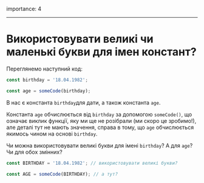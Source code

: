 importance: 4

---

# Використовувати великі чи маленькі букви для імен констант?

Переглянемо наступний код:

```js
const birthday = '18.04.1982';

const age = someCode(birthday);
```

В нас є константа `birthday`для дати, а також константа `age`.

Константа `age` обчислюється від `birthday` за допомогою `someCode()`, що означає виклик функції, яку ми ще не розібрали (ми скоро це зробимо!), але деталі тут не мають значення, справа в тому, що `age` обчислюється якимось чином на основі `birthday`.

Чи можна використовувати великі букви для імені `birthday`? А для `age`? Чи для обох змінних?

```js
const BIRTHDAY = '18.04.1982'; // використовувати великі букви?

const AGE = someCode(BIRTHDAY); // а тут?
```

